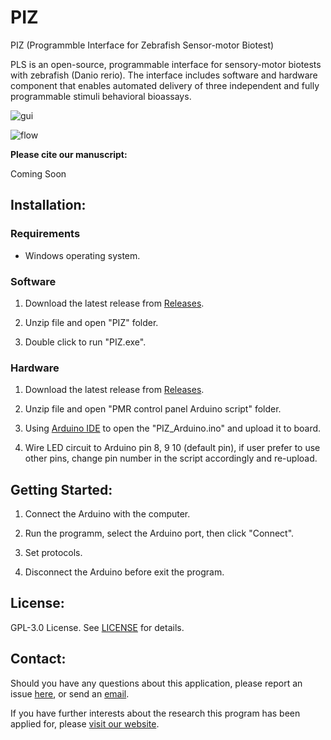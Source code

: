 # PIZ
PIZ (Programmble Interface for Zebrafish Sensor-motor Biotest)

PLS is an open-source, programmable interface for sensory-motor biotests with zebrafish (Danio rerio). The interface includes software and hardware component that enables automated delivery of three independent and fully programmable stimuli behavioral bioassays. 


![gui](https://github.com/Ayanaminn/PIZ/assets/49441654/66d14120-6b41-48ed-b8c8-c47b91b44a06)



![flow](https://github.com/Ayanaminn/PIZ/assets/49441654/2c841079-75a0-4bc8-b342-ac4f044e6e66)

**Please cite our manuscript:**

Coming Soon


Installation:
------------
### Requirements

* Windows operating system.


### Software

1. Download the latest release from [Releases](https://github.com/Ayanaminn/PLS/releases).

2. Unzip file and open "PIZ" folder.

3. Double click to run "PIZ.exe".

### Hardware

1. Download the latest release from [Releases](https://github.com/Ayanaminn/PIZ/releases).

2. Unzip file and open "PMR control panel Arduino script" folder.

3. Using [Arduino IDE](https://www.arduino.cc/en/software) to open the "PIZ_Arduino.ino" and upload it to board.

4. Wire LED circuit to Arduino pin 8, 9 10 (default pin), if user prefer to use other pins, change pin number in the script accordingly and re-upload.


Getting Started:
------------

1. Connect the Arduino with the computer.

2. Run the programm, select the Arduino port, then click "Connect".

3. Set protocols.

4. Disconnect the Arduino before exit the program.


License:
------------

GPL-3.0 License. See [LICENSE](https://github.com/Ayanaminn/PIZ/blob/master/LICENSE) for details.


Contact:
------------

Should you have any questions about this application, please report an issue [here](https://github.com/Ayanaminn/PIZ/issues), or send an [email](mailto:yutao.bai@hotmail.com).

If you have further interests about the research this program has been applied for, please [visit our website](https://neurotoxlab.com).
